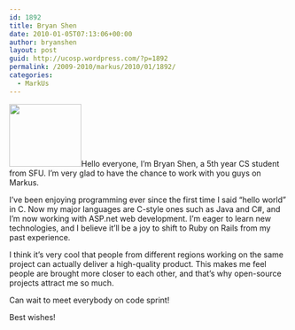 ```yaml
---
id: 1892
title: Bryan Shen
date: 2010-01-05T07:13:06+00:00
author: bryanshen
layout: post
guid: http://ucosp.wordpress.com/?p=1892
permalink: /2009-2010/markus/2010/01/1892/
categories:
  - MarkUs
---
```

[<img class="alignleft size-full wp-image-1893" title="4912_1018396318957_1796624215_38070_3349106_s" src="http://ucosp.files.wordpress.com/2010/01/4912_1018396318957_1796624215_38070_3349106_s.jpg" alt="" width="130" height="113" />](http://ucosp.files.wordpress.com/2010/01/4912_1018396318957_1796624215_38070_3349106_s.jpg)Hello everyone, I&#8217;m Bryan Shen, a 5th year CS student from SFU. I&#8217;m very glad to have the chance to work with you guys on Markus.

I&#8217;ve been enjoying programming ever since the first time I said &#8220;hello world&#8221; in C. Now my major languages are C-style ones such as Java and C#, and I&#8217;m now working with ASP.net web development. I&#8217;m eager to learn new technologies, and I believe it&#8217;ll be a joy to shift to Ruby on Rails from my past experience.

I think it&#8217;s very cool that people from different regions working on the same project can actually deliver a high-quality product. This makes me feel people are brought more closer to each other, and that&#8217;s why open-source projects attract me so much.

Can wait to meet everybody on code sprint!

Best wishes!